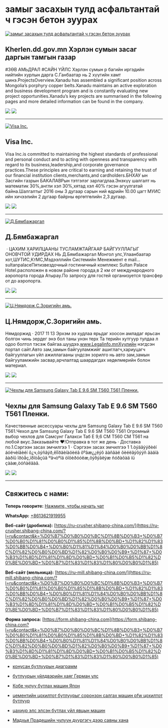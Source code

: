 # замыг засахын тулд асфальтантай ч гэсэн бетон зуурах

<a href="https://swt.shibang-china.com/?l=ru&img&k=%D0%B7%D0%B0%D0%BC%D1%8B%D0%B3+%D0%B7%D0%B0%D1%81%D0%B0%D1%85%D1%8B%D0%BD+%D1%82%D1%83%D0%BB%D0%B4+%D0%B0%D1%81%D1%84%D0%B0%D0%BB%D1%8C%D1%82%D0%B0%D0%BD%D1%82%D0%B0%D0%B9+%D1%87+%D0%B3%D1%8D%D1%81%D1%8D%D0%BD+%D0%B1%D0%B5%D1%82%D0%BE%D0%BD+%D0%B7%D1%83%D1%83%D1%80%D0%B0%D1%85" target="_blank">![замыг засахын тулд асфальтантай ч гэсэн бетон зуурах](http://static.shibang-china.com/all-800x300/1007.jpg)</a>

## Kherlen.dd.gov.mn Хэрлэн сумын засаг даргын тамгын газар
#ЗӨВ АМЬДРАЛ #САЙН ҮЙЛС Хэрлэн сумын р багийн иргэдийн нийтийн хурлын дарга С.Ганбаатар нь 2 хүүгийн хамт шинэ.ProjectsOverview.Xanadu has assembled a significant position across Mongolia’s porphyry copper belts.Xanadu maintains an active exploration and business development program and is constantly evaluating new project opportunities.Xanadu’s key projects are summarised in the following pages and more detailed information can be found in the company.


<a href="https://whatsapp.shibangsoft.com/WhatsApp.php" target="_blank" title="WhatsApp">![](http://static.shibang-china.com/icon/whatsapp.png)</a> <a href="https://swt.shibang-china.com/?l=ru&icon&k=%D0%B7%D0%B0%D0%BC%D1%8B%D0%B3+%D0%B7%D0%B0%D1%81%D0%B0%D1%85%D1%8B%D0%BD+%D1%82%D1%83%D0%BB%D0%B4+%D0%B0%D1%81%D1%84%D0%B0%D0%BB%D1%8C%D1%82%D0%B0%D0%BD%D1%82%D0%B0%D0%B9+%D1%87+%D0%B3%D1%8D%D1%81%D1%8D%D0%BD+%D0%B1%D0%B5%D1%82%D0%BE%D0%BD+%D0%B7%D1%83%D1%83%D1%80%D0%B0%D1%85" target="_blank">![](http://static.shibang-china.com/icon/chat-ru.png)</a>

---

<a href="https://swt.shibang-china.com/?l=ru&img&k=%D0%B7%D0%B0%D0%BC%D1%8B%D0%B3+%D0%B7%D0%B0%D1%81%D0%B0%D1%85%D1%8B%D0%BD+%D1%82%D1%83%D0%BB%D0%B4+%D0%B0%D1%81%D1%84%D0%B0%D0%BB%D1%8C%D1%82%D0%B0%D0%BD%D1%82%D0%B0%D0%B9+%D1%87+%D0%B3%D1%8D%D1%81%D1%8D%D0%BD+%D0%B1%D0%B5%D1%82%D0%BE%D0%BD+%D0%B7%D1%83%D1%83%D1%80%D0%B0%D1%85" target="_blank">![Visa Inc.](http://static.shibang-china.com/all-800x300/1331.jpg)</a>

## Visa Inc.
Visa Inc.is committed to maintaining the highest standards of professional and personal conduct and to acting with openness and transparency with regard to its business,leadership,and corporate governance practices.These principles are critical to earning and retaining the trust of our financial institution clients,merchants,and cardholders.БНХАУ ын Засгийн газрын БАКАЛАВРын тэтгэлэг зарлагдлаа.Энэхүү шалгалт нь математик 30%,англи хэл 30%,хятад хэл 40% гэсэн агуулгатай байна.Шалгалтыг 2016 оны 3 дугаар сарын ний өдрийн 10.00 цагт МУИС ийн хичээлийн 2 дугаар байрны өргөтгөлийн 2,3 дугаар.


<a href="https://whatsapp.shibangsoft.com/WhatsApp.php" target="_blank" title="WhatsApp">![](http://static.shibang-china.com/icon/whatsapp.png)</a> <a href="https://swt.shibang-china.com/?l=ru&icon&k=%D0%B7%D0%B0%D0%BC%D1%8B%D0%B3+%D0%B7%D0%B0%D1%81%D0%B0%D1%85%D1%8B%D0%BD+%D1%82%D1%83%D0%BB%D0%B4+%D0%B0%D1%81%D1%84%D0%B0%D0%BB%D1%8C%D1%82%D0%B0%D0%BD%D1%82%D0%B0%D0%B9+%D1%87+%D0%B3%D1%8D%D1%81%D1%8D%D0%BD+%D0%B1%D0%B5%D1%82%D0%BE%D0%BD+%D0%B7%D1%83%D1%83%D1%80%D0%B0%D1%85" target="_blank">![](http://static.shibang-china.com/icon/chat-ru.png)</a>

---

<a href="https://swt.shibang-china.com/?l=ru&img&k=%D0%B7%D0%B0%D0%BC%D1%8B%D0%B3+%D0%B7%D0%B0%D1%81%D0%B0%D1%85%D1%8B%D0%BD+%D1%82%D1%83%D0%BB%D0%B4+%D0%B0%D1%81%D1%84%D0%B0%D0%BB%D1%8C%D1%82%D0%B0%D0%BD%D1%82%D0%B0%D0%B9+%D1%87+%D0%B3%D1%8D%D1%81%D1%8D%D0%BD+%D0%B1%D0%B5%D1%82%D0%BE%D0%BD+%D0%B7%D1%83%D1%83%D1%80%D0%B0%D1%85" target="_blank">![Д.Бямбажаргал](http://static.shibang-china.com/all-800x300/825.jpg)</a>

## Д.Бямбажаргал
&nbsp;&#0183;&#32;ЦАХИМ ХАРИЛЦААНЫ ТУСЛАМЖТАЙГААР БАЙГУУЛЛАГЫГ ОНОВЧТОЙ УДИРДАХ НЬ Д.Бямбажаргал Монгол улс,Улаанбаатар хот,ШУТИС,КтМС,Мэдээллийн Системийн Менежмент e mail…sultanpalaceПятизвездочный гостиничный комплекс Sultan Palace Hotel.расположен в новом районе города,в 2 км от международного аэропорта города Атырау.По запросу для гостей организуется трансфер от до аэропорта.


<a href="https://whatsapp.shibangsoft.com/WhatsApp.php" target="_blank" title="WhatsApp">![](http://static.shibang-china.com/icon/whatsapp.png)</a> <a href="https://swt.shibang-china.com/?l=ru&icon&k=%D0%B7%D0%B0%D0%BC%D1%8B%D0%B3+%D0%B7%D0%B0%D1%81%D0%B0%D1%85%D1%8B%D0%BD+%D1%82%D1%83%D0%BB%D0%B4+%D0%B0%D1%81%D1%84%D0%B0%D0%BB%D1%8C%D1%82%D0%B0%D0%BD%D1%82%D0%B0%D0%B9+%D1%87+%D0%B3%D1%8D%D1%81%D1%8D%D0%BD+%D0%B1%D0%B5%D1%82%D0%BE%D0%BD+%D0%B7%D1%83%D1%83%D1%80%D0%B0%D1%85" target="_blank">![](http://static.shibang-china.com/icon/chat-ru.png)</a>

---

<a href="https://swt.shibang-china.com/?l=ru&img&k=%D0%B7%D0%B0%D0%BC%D1%8B%D0%B3+%D0%B7%D0%B0%D1%81%D0%B0%D1%85%D1%8B%D0%BD+%D1%82%D1%83%D0%BB%D0%B4+%D0%B0%D1%81%D1%84%D0%B0%D0%BB%D1%8C%D1%82%D0%B0%D0%BD%D1%82%D0%B0%D0%B9+%D1%87+%D0%B3%D1%8D%D1%81%D1%8D%D0%BD+%D0%B1%D0%B5%D1%82%D0%BE%D0%BD+%D0%B7%D1%83%D1%83%D1%80%D0%B0%D1%85" target="_blank">![Ц.Нямдорж,С.Зоригийн амь.](http://static.shibang-china.com/all-800x300/629.jpg)</a>

## Ц.Нямдорж,С.Зоригийн амь.
Нямдоржид &#183; 2017 11 13 Эрхэм ээ худлаа ярьдаг хоосон амладаг ярьсан болгон чинь зердег энэ бол таны унэн терх Та терийн хутгуур тулдаа л одоо болтол тэсэж байгаа.шуудээ.www.Legalinfo.mnХуулийн нэгдсэн портал сайт.Авто зам,замын байгууламжийг ашиглагч,хариуцагч байгууллагын үйл ажиллагааны үндсэн зорилго нь авто зам,замын байгууламжийн засвар,арчлалтад шаардагдах хөдөлмөрийн болон материал.


<a href="https://whatsapp.shibangsoft.com/WhatsApp.php" target="_blank" title="WhatsApp">![](http://static.shibang-china.com/icon/whatsapp.png)</a> <a href="https://swt.shibang-china.com/?l=ru&icon&k=%D0%B7%D0%B0%D0%BC%D1%8B%D0%B3+%D0%B7%D0%B0%D1%81%D0%B0%D1%85%D1%8B%D0%BD+%D1%82%D1%83%D0%BB%D0%B4+%D0%B0%D1%81%D1%84%D0%B0%D0%BB%D1%8C%D1%82%D0%B0%D0%BD%D1%82%D0%B0%D0%B9+%D1%87+%D0%B3%D1%8D%D1%81%D1%8D%D0%BD+%D0%B1%D0%B5%D1%82%D0%BE%D0%BD+%D0%B7%D1%83%D1%83%D1%80%D0%B0%D1%85" target="_blank">![](http://static.shibang-china.com/icon/chat-ru.png)</a>

---

<a href="https://swt.shibang-china.com/?l=ru&img&k=%D0%B7%D0%B0%D0%BC%D1%8B%D0%B3+%D0%B7%D0%B0%D1%81%D0%B0%D1%85%D1%8B%D0%BD+%D1%82%D1%83%D0%BB%D0%B4+%D0%B0%D1%81%D1%84%D0%B0%D0%BB%D1%8C%D1%82%D0%B0%D0%BD%D1%82%D0%B0%D0%B9+%D1%87+%D0%B3%D1%8D%D1%81%D1%8D%D0%BD+%D0%B1%D0%B5%D1%82%D0%BE%D0%BD+%D0%B7%D1%83%D1%83%D1%80%D0%B0%D1%85" target="_blank">![Чехлы для Samsung Galaxy Tab E 9.6 SM T560 T561 Пленки.](http://static.shibang-china.com/all-800x300/1311.jpg)</a>

## Чехлы для Samsung Galaxy Tab E 9.6 SM T560 T561 Пленки.
Качественные аксессуары чехлы для Samsung Galaxy Tab E 9.6 SM T560 T561.Чехол для Samsung Galaxy Tab E 9.6 SM T560 T561 Огромный выбор чехлов для Самсунг Галакси Таб Е 9,6 СМ Т560 СМ Т561 на любой вкус.Заказывайте ♥!Отправка в тот же день &#183; Доставка по.1.Сэргээн засах эмчилгээ 1&nbsp;&#0183;&#32;Сэргээн засах эмчилгээ 1 1.&#242;&#253;&#228;&#227;&#253;&#253;&#240;&#232;&#233;&#237; &#225;&#243;&#235;ч&#232;&#237;&#227;&#232;&#233;&#237; &#245;&#191;ч,&#242;&#253;&#241;&#226;&#253;&#240;,&#234;&#238;&#238;&#240;&#228;&#232;&#237;&#224;&#246;&#232;&#233;&#227; &#245;&#186;&#227;&#230;&#191;&#191;&#235;&#253;&#245; &#228;&#224;&#241;&#227;&#224;&#235; &#245;&#232;&#233;&#235;&#227;&#253;&#245;&#253;&#253;&#241; &#227;&#224;&#228;&#237;&#224; &#227;&#224;&#240;&#237;&#251; &#238;&#240;&#242;&#229;&#231;,&#239;&#240;&#238;&#242;&#229;&#231;&#251;&#227; &#186;&#226;ч&#242;&#186;&#237;&#228; &#242;&#238;&#245;&#232;&#240;&#243;&#243;&#235;&#230;,&#245;&#253;&#240;&#253;&#227;&#235;&#253;&#230; &#241;&#243;&#240;&#224;&#245;&#224;&#228; &#237;&#252; &#231;&#224;&#224;&#230;,&#242;&#243;&#241;&#224;&#235;&#228;&#224;&#227;.


<a href="https://whatsapp.shibangsoft.com/WhatsApp.php" target="_blank" title="WhatsApp">![](http://static.shibang-china.com/icon/whatsapp.png)</a> <a href="https://swt.shibang-china.com/?l=ru&icon&k=%D0%B7%D0%B0%D0%BC%D1%8B%D0%B3+%D0%B7%D0%B0%D1%81%D0%B0%D1%85%D1%8B%D0%BD+%D1%82%D1%83%D0%BB%D0%B4+%D0%B0%D1%81%D1%84%D0%B0%D0%BB%D1%8C%D1%82%D0%B0%D0%BD%D1%82%D0%B0%D0%B9+%D1%87+%D0%B3%D1%8D%D1%81%D1%8D%D0%BD+%D0%B1%D0%B5%D1%82%D0%BE%D0%BD+%D0%B7%D1%83%D1%83%D1%80%D0%B0%D1%85" target="_blank">![](http://static.shibang-china.com/icon/chat-ru.png)</a>

---
## Свяжитесь с нами:

**Теперь говорите:** [Нажмите, чтобы начать чат](https://swt.shibang-china.com?l=ru&contact&k=%D0%B7%D0%B0%D0%BC%D1%8B%D0%B3+%D0%B7%D0%B0%D1%81%D0%B0%D1%85%D1%8B%D0%BD+%D1%82%D1%83%D0%BB%D0%B4+%D0%B0%D1%81%D1%84%D0%B0%D0%BB%D1%8C%D1%82%D0%B0%D0%BD%D1%82%D0%B0%D0%B9+%D1%87+%D0%B3%D1%8D%D1%81%D1%8D%D0%BD+%D0%B1%D0%B5%D1%82%D0%BE%D0%BD+%D0%B7%D1%83%D1%83%D1%80%D0%B0%D1%85)

**WhatsApp:**  [+8613621919955](https://whatsapp.shibangsoft.com/WhatsApp.php)

**Веб-сайт (дробилка):** [https://ru-crusher.shibang-china.com/](https://ru-crusher.shibang-china.com/?l=ru&contact&k=%D0%B7%D0%B0%D0%BC%D1%8B%D0%B3+%D0%B7%D0%B0%D1%81%D0%B0%D1%85%D1%8B%D0%BD+%D1%82%D1%83%D0%BB%D0%B4+%D0%B0%D1%81%D1%84%D0%B0%D0%BB%D1%8C%D1%82%D0%B0%D0%BD%D1%82%D0%B0%D0%B9+%D1%87+%D0%B3%D1%8D%D1%81%D1%8D%D0%BD+%D0%B1%D0%B5%D1%82%D0%BE%D0%BD+%D0%B7%D1%83%D1%83%D1%80%D0%B0%D1%85)

**Веб-сайт (мельница):** [https://ru-mill.shibang-china.com/](https://ru-mill.shibang-china.com/?l=ru&contact&k=%D0%B7%D0%B0%D0%BC%D1%8B%D0%B3+%D0%B7%D0%B0%D1%81%D0%B0%D1%85%D1%8B%D0%BD+%D1%82%D1%83%D0%BB%D0%B4+%D0%B0%D1%81%D1%84%D0%B0%D0%BB%D1%8C%D1%82%D0%B0%D0%BD%D1%82%D0%B0%D0%B9+%D1%87+%D0%B3%D1%8D%D1%81%D1%8D%D0%BD+%D0%B1%D0%B5%D1%82%D0%BE%D0%BD+%D0%B7%D1%83%D1%83%D1%80%D0%B0%D1%85)

**Форма запроса:** [https://form.shibang-china.com](https://form.shibang-china.com?l=ru&contact&k=%D0%B7%D0%B0%D0%BC%D1%8B%D0%B3+%D0%B7%D0%B0%D1%81%D0%B0%D1%85%D1%8B%D0%BD+%D1%82%D1%83%D0%BB%D0%B4+%D0%B0%D1%81%D1%84%D0%B0%D0%BB%D1%8C%D1%82%D0%B0%D0%BD%D1%82%D0%B0%D0%B9+%D1%87+%D0%B3%D1%8D%D1%81%D1%8D%D0%BD+%D0%B1%D0%B5%D1%82%D0%BE%D0%BD+%D0%B7%D1%83%D1%83%D1%80%D0%B0%D1%85)

* [конусан бутлуурын диаграмм](../128/%D0%BA%D0%BE%D0%BD%D1%83%D1%81%D0%B0%D0%BD%20%D0%B1%D1%83%D1%82%D0%BB%D1%83%D1%83%D1%80%D1%8B%D0%BD%20%D0%B4%D0%B8%D0%B0%D0%B3%D1%80%D0%B0%D0%BC%D0%BC.md)

* [бутлуурын үйлдвэрийн хаяг Герман улс](../128/%D0%B1%D1%83%D1%82%D0%BB%D1%83%D1%83%D1%80%D1%8B%D0%BD%20%D2%AF%D0%B9%D0%BB%D0%B4%D0%B2%D1%8D%D1%80%D0%B8%D0%B9%D0%BD%20%D1%85%D0%B0%D1%8F%D0%B3%20%D0%93%D0%B5%D1%80%D0%BC%D0%B0%D0%BD%20%D1%83%D0%BB%D1%81.md)

* [Кобе чулуу бутлах машин Япон](../128/%D0%9A%D0%BE%D0%B1%D0%B5%20%D1%87%D1%83%D0%BB%D1%83%D1%83%20%D0%B1%D1%83%D1%82%D0%BB%D0%B0%D1%85%20%D0%BC%D0%B0%D1%88%D0%B8%D0%BD%20%D0%AF%D0%BF%D0%BE%D0%BD.md)

* [цементийн цохилтот бутлуурыг соронзон салгах машин pfw цохилтот бутлуур](../128/%D1%86%D0%B5%D0%BC%D0%B5%D0%BD%D1%82%D0%B8%D0%B9%D0%BD%20%D1%86%D0%BE%D1%85%D0%B8%D0%BB%D1%82%D0%BE%D1%82%20%D0%B1%D1%83%D1%82%D0%BB%D1%83%D1%83%D1%80%D1%8B%D0%B3%20%D1%81%D0%BE%D1%80%D0%BE%D0%BD%D0%B7%D0%BE%D0%BD%20%D1%81%D0%B0%D0%BB%D0%B3%D0%B0%D1%85%20%D0%BC%D0%B0%D1%88%D0%B8%D0%BD%20pfw%20%D1%86%D0%BE%D1%85%D0%B8%D0%BB%D1%82%D0%BE%D1%82%20%D0%B1%D1%83%D1%82%D0%BB%D1%83%D1%83%D1%80.md)

* [цахиур элс элсэн бутлах үйл явцын машин](../130/%D1%86%D0%B0%D1%85%D0%B8%D1%83%D1%80%20%D1%8D%D0%BB%D1%81%20%D1%8D%D0%BB%D1%81%D1%8D%D0%BD%20%D0%B1%D1%83%D1%82%D0%BB%D0%B0%D1%85%20%D2%AF%D0%B9%D0%BB%20%D1%8F%D0%B2%D1%86%D1%8B%D0%BD%20%D0%BC%D0%B0%D1%88%D0%B8%D0%BD.md)

* [Мадхья Прадешийн чулуун дүүргэгч дээр савны хана](../130/%D0%9C%D0%B0%D0%B4%D1%85%D1%8C%D1%8F%20%D0%9F%D1%80%D0%B0%D0%B4%D0%B5%D1%88%D0%B8%D0%B9%D0%BD%20%D1%87%D1%83%D0%BB%D1%83%D1%83%D0%BD%20%D0%B4%D2%AF%D2%AF%D1%80%D0%B3%D1%8D%D0%B3%D1%87%20%D0%B4%D1%8D%D1%8D%D1%80%20%D1%81%D0%B0%D0%B2%D0%BD%D1%8B%20%D1%85%D0%B0%D0%BD%D0%B0.md)